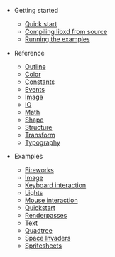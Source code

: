 - Getting started
	- [Quick start](quickstart.md)
	- [Compiling libxd from source](compile.md)
	<!-- - [Installing libxd from source](install.md) -->
	- [Running the examples](run.md)

- Reference
	- [Outline](outline.md)
	- [Color](color.md)
	- [Constants](constants.md)
	- [Events](events.md)
	- [Image](image.md)
	- [IO](io.md)
	- [Math](math.md)
	- [Shape](shape.md)
	- [Structure](structure.md)
	- [Transform](transform.md)
	- [Typography](typography.md)

- Examples
	- [Fireworks](examples/fireworks.md)
	- [Image](examples/image.md)
	- [Keyboard interaction](examples/keyboard.md)
	- [Lights](examples/lights.md)
	- [Mouse interaction](examples/mouse.md)
	- [Quickstart](examples/quickstart.md)
	- [Renderpasses](examples/renderpasses.md)
	- [Text](examples/text.md)
	- [Quadtree](examples/quadtree.md)
	- [Space Invaders](examples/spaceinvaders.md)
	- [Spritesheets](examples/spritesheets.md)
